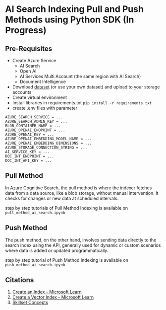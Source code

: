 # AI Search Indexing Pull and Push Methods using Python SDK (In Progress)

## Pre-Requisites
- Create Azure Service 
    - AI Search
    - Open AI
    - AI Services Multi Account (the same region with AI Search)
    - Document Intelligence
- Download [dataset](https://arxiv.org/pdf/2312.10997) (or use your own dataset) and upload to your storage accounts
- Create virtual environment 
- Install libraries in requirements.txt
`pip install -r requirements.txt`
- create .env files with parameter

```
AZURE_SEARCH_SERVICE = ...
AZURE_SEARCH_ADMIN_KEY = ...
BLOB_CONTAINER_NAME = ...
AZURE_OPENAI_ENDPOINT = ...
AZURE_OPENAI_KEY = ...
AZURE_OPENAI_EMBEDDING_MODEL_NAME = ...
AZURE_OPENAI_EMBEDDING_DIMENSIONS = ...
AZURE_STORAGE_CONNECTION_STRING = ...
AI_SERVICE_KEY = ...
DOC_INT_ENDPOINT = ...
DOC_INT_API_KEY = ...
```

## Pull Method
In Azure Cognitive Search, the pull method is where the indexer fetches data from a data source, like a blob storage, without manual intervention. It checks for changes or new data at scheduled intervals.

step by step tutorials of Pull Method Indexing is available on `pull_method_ai_search.ipynb`

## Push Method
The push method, on the other hand, involves sending data directly to the search index using the API, generally used for dynamic or custom scenarios where data is added or updated programmatically.

step by step tutorial of Push Method Indexing is available on `push_method_ai_search.ipynb`

## Citations
1. [Create an Index - Microsoft Learn](https://learn.microsoft.com/en-us/azure/search/search-how-to-create-search-index?tabs=index-other-sdks)
2. [Create a Vector Index - Microsoft Learn](https://learn.microsoft.com/en-us/azure/search/vector-search-how-to-create-index?tabs=config-2024-07-01%2Crest-2024-07-01%2Cpull%2Cportal-check-index)
3. [Skillset Concepts](https://learn.microsoft.com/en-us/azure/search/cognitive-search-working-with-skillsets)